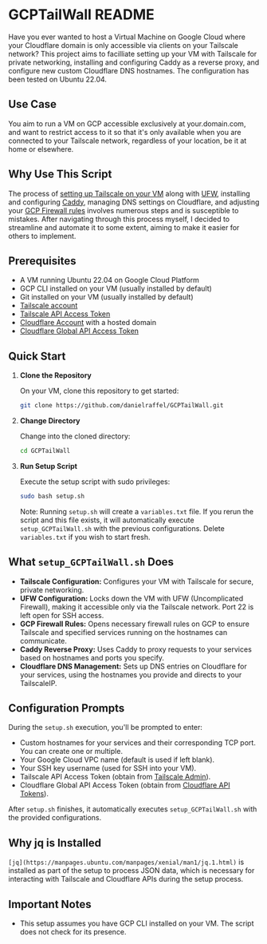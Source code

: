 # GCPTailWall README

Have you ever wanted to host a Virtual Machine on Google Cloud where your Cloudflare domain is only accessible via clients on your Tailscale network? This project aims to facilliate setting up your VM with Tailscale for private networking, installing and configuring Caddy as a reverse proxy, and configure new custom Cloudflare DNS hostnames. The configuration has been tested on Ubuntu 22.04.

## Use Case
You aim to run a VM on GCP accessible exclusively at your.domain.com, and want to restrict access to it so that it's only available when you are connected to your Tailscale network, regardless of your location, be it at home or elsewhere.

## Why Use This Script
The process of [setting up Tailscale on your VM](https://tailscale.com/kb/1147/cloud-gce) along with [UFW](https://tailscale.com/kb/1077/secure-server-ubuntu-18-04), installing and configuring [Caddy](https://caddyserver.com), managing DNS settings on Cloudflare, and adjusting your [GCP Firewall rules](https://cloud.google.com/firewall/docs/firewalls) involves numerous steps and is susceptible to mistakes. After navigating through this process myself, I decided to streamline and automate it to some extent, aiming to make it easier for others to implement.

## Prerequisites

- A VM running Ubuntu 22.04 on Google Cloud Platform
- GCP CLI installed on your VM (usually installed by default)
- Git installed on your VM (usually installed by default)
- [Tailscale account](https://tailscale.com)
- [Tailscale API Access Token](https://developers.cloudflare.com/fundamentals/api/get-started/keys/)
- [Cloudflare Account](https://www.cloudflare.com) with a hosted domain
- [Cloudflare Global API Access Token](https://login.tailscale.com/admin/authkeys)

## Quick Start

1. **Clone the Repository**

   On your VM, clone this repository to get started:

   ```bash
   git clone https://github.com/danielraffel/GCPTailWall.git
   ```

2. **Change Directory**

   Change into the cloned directory:

   ```bash
   cd GCPTailWall
   ```

3. **Run Setup Script**

   Execute the setup script with sudo privileges:

   ```bash
   sudo bash setup.sh
   ```

   Note: Running `setup.sh` will create a `variables.txt` file. If you rerun the script and this file exists, it will automatically execute `setup_GCPTailWall.sh` with the previous configurations. Delete `variables.txt` if you wish to start fresh.

## What `setup_GCPTailWall.sh` Does

- **Tailscale Configuration:** Configures your VM with Tailscale for secure, private networking.
- **UFW Configuration:** Locks down the VM with UFW (Uncomplicated Firewall), making it accessible only via the Tailscale network. Port 22 is left open for SSH access.
- **GCP Firewall Rules:** Opens necessary firewall rules on GCP to ensure Tailscale and specified services running on the hostnames can communicate.
- **Caddy Reverse Proxy:** Uses Caddy to proxy requests to your services based on hostnames and ports you specify.
- **Cloudflare DNS Management:** Sets up DNS entries on Cloudflare for your services, using the hostnames you provide and directs to your TailscaleIP.

## Configuration Prompts

During the `setup.sh` execution, you'll be prompted to enter:

- Custom hostnames for your services and their corresponding TCP port. You can create one or multiple.
- Your Google Cloud VPC name (default is used if left blank).
- Your SSH key username (used for SSH into your VM).
- Tailscale API Access Token (obtain from [Tailscale Admin](https://login.tailscale.com/admin/authkeys)).
- Cloudflare Global API Access Token (obtain from [Cloudflare API Tokens](https://developers.cloudflare.com/fundamentals/api/get-started/keys/)).

After `setup.sh` finishes, it automatically executes `setup_GCPTailWall.sh` with the provided configurations.

## Why jq is Installed

`[jq](https://manpages.ubuntu.com/manpages/xenial/man1/jq.1.html)` is installed as part of the setup to process JSON data, which is necessary for interacting with Tailscale and Cloudflare APIs during the setup process.

## Important Notes

- This setup assumes you have GCP CLI installed on your VM. The script does not check for its presence.
